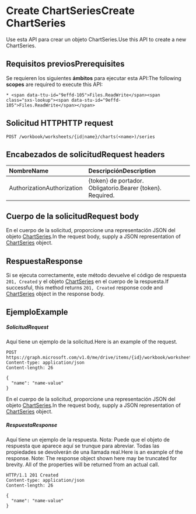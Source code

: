 # <a name="create-chartseries"></a><span data-ttu-id="9effd-101">Create ChartSeries</span><span class="sxs-lookup"><span data-stu-id="9effd-101">Create ChartSeries</span></span>

<span data-ttu-id="9effd-102">Use esta API para crear un objeto ChartSeries.</span><span class="sxs-lookup"><span data-stu-id="9effd-102">Use this API to create a new ChartSeries.</span></span>
## <a name="prerequisites"></a><span data-ttu-id="9effd-103">Requisitos previos</span><span class="sxs-lookup"><span data-stu-id="9effd-103">Prerequisites</span></span>
<span data-ttu-id="9effd-104">Se requieren los siguientes **ámbitos** para ejecutar esta API:</span><span class="sxs-lookup"><span data-stu-id="9effd-104">The following **scopes** are required to execute this API:</span></span> 

    * <span data-ttu-id="9effd-105">Files.ReadWrite</span><span class="sxs-lookup"><span data-stu-id="9effd-105">Files.ReadWrite</span></span>

## <a name="http-request"></a><span data-ttu-id="9effd-106">Solicitud HTTP</span><span class="sxs-lookup"><span data-stu-id="9effd-106">HTTP request</span></span>
<!-- { "blockType": "ignored" } -->
```http
POST /workbook/worksheets/{id|name}/charts(<name>)/series

```
## <a name="request-headers"></a><span data-ttu-id="9effd-107">Encabezados de solicitud</span><span class="sxs-lookup"><span data-stu-id="9effd-107">Request headers</span></span>
| <span data-ttu-id="9effd-108">Nombre</span><span class="sxs-lookup"><span data-stu-id="9effd-108">Name</span></span>       | <span data-ttu-id="9effd-109">Descripción</span><span class="sxs-lookup"><span data-stu-id="9effd-109">Description</span></span>|
|:---------------|:----------|
| <span data-ttu-id="9effd-110">Authorization</span><span class="sxs-lookup"><span data-stu-id="9effd-110">Authorization</span></span>  | <span data-ttu-id="9effd-p101">{token} de portador. Obligatorio.</span><span class="sxs-lookup"><span data-stu-id="9effd-p101">Bearer {token}. Required.</span></span> |


## <a name="request-body"></a><span data-ttu-id="9effd-113">Cuerpo de la solicitud</span><span class="sxs-lookup"><span data-stu-id="9effd-113">Request body</span></span>
<span data-ttu-id="9effd-114">En el cuerpo de la solicitud, proporcione una representación JSON del objeto [ChartSeries](../resources/chartseries.md).</span><span class="sxs-lookup"><span data-stu-id="9effd-114">In the request body, supply a JSON representation of [ChartSeries](../resources/chartseries.md) object.</span></span>

## <a name="response"></a><span data-ttu-id="9effd-115">Respuesta</span><span class="sxs-lookup"><span data-stu-id="9effd-115">Response</span></span>

<span data-ttu-id="9effd-116">Si se ejecuta correctamente, este método devuelve el código de respuesta `201, Created` y el objeto [ChartSeries](../resources/chartseries.md) en el cuerpo de la respuesta.</span><span class="sxs-lookup"><span data-stu-id="9effd-116">If successful, this method returns `201, Created` response code and [ChartSeries](../resources/chartseries.md) object in the response body.</span></span>

## <a name="example"></a><span data-ttu-id="9effd-117">Ejemplo</span><span class="sxs-lookup"><span data-stu-id="9effd-117">Example</span></span>
##### <a name="request"></a><span data-ttu-id="9effd-118">Solicitud</span><span class="sxs-lookup"><span data-stu-id="9effd-118">Request</span></span>
<span data-ttu-id="9effd-119">Aquí tiene un ejemplo de la solicitud.</span><span class="sxs-lookup"><span data-stu-id="9effd-119">Here is an example of the request.</span></span>
<!-- {
  "blockType": "request",
  "name": "create_chartseries_from_chart"
}-->
```http
POST https://graph.microsoft.com/v1.0/me/drive/items/{id}/workbook/worksheets/{id|name}/charts(<name>)/series
Content-type: application/json
Content-length: 26

{
  "name": "name-value"
}
```
<span data-ttu-id="9effd-120">En el cuerpo de la solicitud, proporcione una representación JSON del objeto [ChartSeries](../resources/chartseries.md).</span><span class="sxs-lookup"><span data-stu-id="9effd-120">In the request body, supply a JSON representation of [ChartSeries](../resources/chartseries.md) object.</span></span>
##### <a name="response"></a><span data-ttu-id="9effd-121">Respuesta</span><span class="sxs-lookup"><span data-stu-id="9effd-121">Response</span></span>
<span data-ttu-id="9effd-p102">Aquí tiene un ejemplo de la respuesta. Nota: Puede que el objeto de respuesta que aparece aquí se trunque para abreviar. Todas las propiedades se devolverán de una llamada real.</span><span class="sxs-lookup"><span data-stu-id="9effd-p102">Here is an example of the response. Note: The response object shown here may be truncated for brevity. All of the properties will be returned from an actual call.</span></span>
<!-- {
  "blockType": "response",
  "truncated": true,
  "@odata.type": "microsoft.graph.chartSeries"
} -->
```http
HTTP/1.1 201 Created
Content-type: application/json
Content-length: 26

{
  "name": "name-value"
}
```

<!-- uuid: 8fcb5dbc-d5aa-4681-8e31-b001d5168d79
2015-10-25 14:57:30 UTC -->
<!-- {
  "type": "#page.annotation",
  "description": "Create ChartSeries",
  "keywords": "",
  "section": "documentation",
  "tocPath": ""
}-->